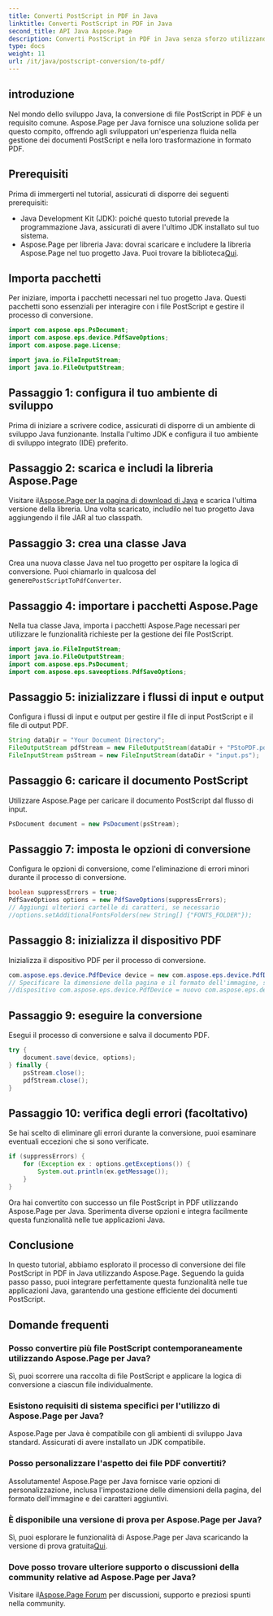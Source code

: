 ```yaml
---
title: Converti PostScript in PDF in Java
linktitle: Converti PostScript in PDF in Java
second_title: API Java Aspose.Page
description: Converti PostScript in PDF in Java senza sforzo utilizzando Aspose.Page. Segui la nostra guida passo passo per un'integrazione perfetta. Scarica Aspose.Page adesso!
type: docs
weight: 11
url: /it/java/postscript-conversion/to-pdf/
---
```

## introduzione
Nel mondo dello sviluppo Java, la conversione di file PostScript in PDF è un requisito comune. Aspose.Page per Java fornisce una soluzione solida per questo compito, offrendo agli sviluppatori un'esperienza fluida nella gestione dei documenti PostScript e nella loro trasformazione in formato PDF.
## Prerequisiti
Prima di immergerti nel tutorial, assicurati di disporre dei seguenti prerequisiti:
- Java Development Kit (JDK): poiché questo tutorial prevede la programmazione Java, assicurati di avere l'ultimo JDK installato sul tuo sistema.
-  Aspose.Page per libreria Java: dovrai scaricare e includere la libreria Aspose.Page nel tuo progetto Java. Puoi trovare la biblioteca[Qui](https://releases.aspose.com/page/java/).
## Importa pacchetti
Per iniziare, importa i pacchetti necessari nel tuo progetto Java. Questi pacchetti sono essenziali per interagire con i file PostScript e gestire il processo di conversione.
```java
import com.aspose.eps.PsDocument;
import com.aspose.eps.device.PdfSaveOptions;
import com.aspose.page.License;

import java.io.FileInputStream;
import java.io.FileOutputStream;
```
## Passaggio 1: configura il tuo ambiente di sviluppo
Prima di iniziare a scrivere codice, assicurati di disporre di un ambiente di sviluppo Java funzionante. Installa l'ultimo JDK e configura il tuo ambiente di sviluppo integrato (IDE) preferito.
## Passaggio 2: scarica e includi la libreria Aspose.Page
 Visitare il[Aspose.Page per la pagina di download di Java](https://releases.aspose.com/page/java/) e scarica l'ultima versione della libreria. Una volta scaricato, includilo nel tuo progetto Java aggiungendo il file JAR al tuo classpath.
## Passaggio 3: crea una classe Java
 Crea una nuova classe Java nel tuo progetto per ospitare la logica di conversione. Puoi chiamarlo in qualcosa del genere`PostScriptToPdfConverter`.
## Passaggio 4: importare i pacchetti Aspose.Page
Nella tua classe Java, importa i pacchetti Aspose.Page necessari per utilizzare le funzionalità richieste per la gestione dei file PostScript.
```java
import java.io.FileInputStream;
import java.io.FileOutputStream;
import com.aspose.eps.PsDocument;
import com.aspose.eps.saveoptions.PdfSaveOptions;
```
## Passaggio 5: inizializzare i flussi di input e output
Configura i flussi di input e output per gestire il file di input PostScript e il file di output PDF.
```java
String dataDir = "Your Document Directory";
FileOutputStream pdfStream = new FileOutputStream(dataDir + "PStoPDF.pdf");
FileInputStream psStream = new FileInputStream(dataDir + "input.ps");
```
## Passaggio 6: caricare il documento PostScript
Utilizzare Aspose.Page per caricare il documento PostScript dal flusso di input.
```java
PsDocument document = new PsDocument(psStream);
```
## Passaggio 7: imposta le opzioni di conversione
Configura le opzioni di conversione, come l'eliminazione di errori minori durante il processo di conversione.
```java
boolean suppressErrors = true;
PdfSaveOptions options = new PdfSaveOptions(suppressErrors);
// Aggiungi ulteriori cartelle di caratteri, se necessario
//options.setAdditionalFontsFolders(new String[] {"FONTS_FOLDER"});
```
## Passaggio 8: inizializza il dispositivo PDF
Inizializza il dispositivo PDF per il processo di conversione.
```java
com.aspose.eps.device.PdfDevice device = new com.aspose.eps.device.PdfDevice(pdfStream);
// Specificare la dimensione della pagina e il formato dell'immagine, se necessario
//dispositivo com.aspose.eps.device.PdfDevice = nuovo com.aspose.eps.device.PdfDevice(pdfStream, nuova dimensione(595, 842));
```
## Passaggio 9: eseguire la conversione
Esegui il processo di conversione e salva il documento PDF.
```java
try {
    document.save(device, options);
} finally {
    psStream.close();
    pdfStream.close();
}
```
## Passaggio 10: verifica degli errori (facoltativo)
Se hai scelto di eliminare gli errori durante la conversione, puoi esaminare eventuali eccezioni che si sono verificate.
```java
if (suppressErrors) {
    for (Exception ex : options.getExceptions()) {
        System.out.println(ex.getMessage());
    }
}
```
Ora hai convertito con successo un file PostScript in PDF utilizzando Aspose.Page per Java. Sperimenta diverse opzioni e integra facilmente questa funzionalità nelle tue applicazioni Java.
## Conclusione
In questo tutorial, abbiamo esplorato il processo di conversione dei file PostScript in PDF in Java utilizzando Aspose.Page. Seguendo la guida passo passo, puoi integrare perfettamente questa funzionalità nelle tue applicazioni Java, garantendo una gestione efficiente dei documenti PostScript.

## Domande frequenti
### Posso convertire più file PostScript contemporaneamente utilizzando Aspose.Page per Java?
Sì, puoi scorrere una raccolta di file PostScript e applicare la logica di conversione a ciascun file individualmente.
### Esistono requisiti di sistema specifici per l'utilizzo di Aspose.Page per Java?
Aspose.Page per Java è compatibile con gli ambienti di sviluppo Java standard. Assicurati di avere installato un JDK compatibile.
### Posso personalizzare l'aspetto dei file PDF convertiti?
Assolutamente! Aspose.Page per Java fornisce varie opzioni di personalizzazione, inclusa l'impostazione delle dimensioni della pagina, del formato dell'immagine e dei caratteri aggiuntivi.
### È disponibile una versione di prova per Aspose.Page per Java?
 Sì, puoi esplorare le funzionalità di Aspose.Page per Java scaricando la versione di prova gratuita[Qui](https://releases.aspose.com/).
### Dove posso trovare ulteriore supporto o discussioni della community relative ad Aspose.Page per Java?
 Visitare il[Aspose.Page Forum](https://forum.aspose.com/c/page/39) per discussioni, supporto e preziosi spunti nella community.